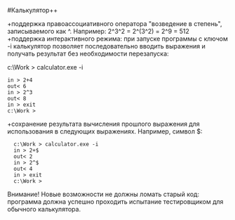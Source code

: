 #Калькулятор++

+поддержка правоассоциативного оператора "возведение в степень", записываемого как ^. Например: 2^3^2 = 2^(3^2) = 2^9 = 512
+поддержка интерактивного режима: при запуске программы с ключом -i калькулятор позволяет последовательно вводить выражения и получать результат без необходимости перезапуска:

c:\Work > calculator.exe -i

    in > 2+4
    out< 6
    in > 2^3
    out< 8
    in > exit
    c:\Work >

+сохранение результата вычисления прошлого выражения для использования в следующих выражениях. Например, символ $:

      c:\Work > calculator.exe -i
      in > 2+$
      out< 2
      in > 2^$
      out< 4 
      in > exit
      c:\Work >

Внимание! Новые возможности не должны ломать старый код: программа должна успешно проходить испытание тестировщиком для обычного калькулятора.
